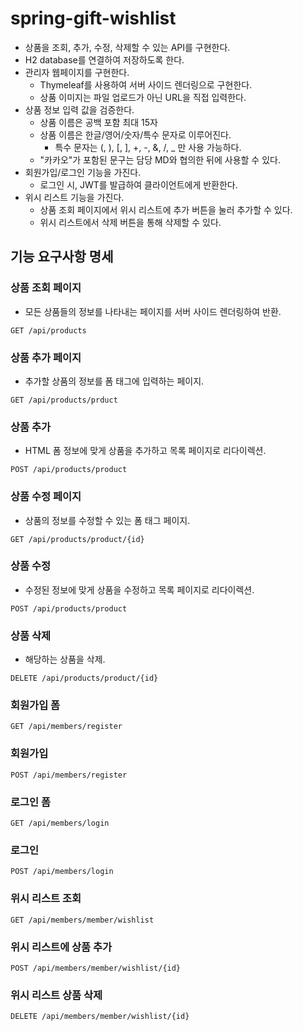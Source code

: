 # spring-gift-wishlist

- 상품을 조회, 추가, 수정, 삭제할 수 있는 API를 구현한다.
- H2 database를 연결하여 저장하도록 한다.
- 관리자 웹페이지를 구현한다.
	- Thymeleaf를 사용하여 서버 사이드 렌더링으로 구현한다.
	- 상품 이미지는 파일 업로드가 아닌 URL을 직접 입력한다.
- 상품 정보 입력 값을 검증한다.
	- 상품 이름은 공백 포함 최대 15자
	- 상품 이름은 한글/영어/숫자/특수 문자로 이루어진다.
		- 특수 문자는 (, ), [, ], +, -, &, /, _ 만 사용 가능하다.
	- "카카오"가 포함된 문구는 담당 MD와 협의한 뒤에 사용할 수 있다.	
- 회원가입/로그인 기능을 가진다.
	- 로그인 시, JWT를 발급하여 클라이언트에게 반환한다.
- 위시 리스트 기능을 가진다.
	- 상품 조회 페이지에서 위시 리스트에 추가 버튼을 눌러 추가할 수 있다.
	- 위시 리스트에서 삭제 버튼을 통해 삭제할 수 있다.

## 기능 요구사항 명세
### 상품 조회 페이지
- 모든 상품들의 정보를 나타내는 페이지를 서버 사이드 렌더링하여 반환.
```
GET /api/products
```
### 상품 추가 페이지
- 추가할 상품의 정보를 폼 태그에 입력하는 페이지.
```
GET /api/products/prduct
```

### 상품 추가
- HTML 폼 정보에 맞게 상품을 추가하고 목록 페이지로 리다이렉션.
```
POST /api/products/product
```

### 상품 수정 페이지
- 상품의 정보를 수정할 수 있는 폼 태그 페이지.
```
GET /api/products/product/{id}
```


### 상품 수정
- 수정된 정보에 맞게 상품을 수정하고 목록 페이지로 리다이렉션.
```
POST /api/products/product
```

### 상품 삭제
- 해당하는 상품을 삭제.
```
DELETE /api/products/product/{id}
```
### 회원가입 폼
```
GET /api/members/register
```

### 회원가입
```
POST /api/members/register
```
### 로그인 폼
```
GET /api/members/login
```
### 로그인
```
POST /api/members/login
```
### 위시 리스트 조회
```
GET /api/members/member/wishlist
```
### 위시 리스트에 상품 추가
```
POST /api/members/member/wishlist/{id}
```

### 위시 리스트 상품 삭제
```
DELETE /api/members/member/wishlist/{id}
```
